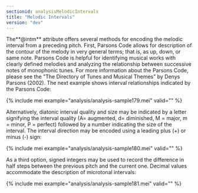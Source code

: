 ```yaml
---
sectionid: analysisMelodicIntervals
title: "Melodic Intervals"
version: "dev"
---
```


The**@intm** attribute offers several methods for encoding the melodic interval from a preceding pitch. First, Parsons Code allows for description of the contour of the melody in very general terms; that is, as up, down, or same note. Parsons Code is helpful for identifying musical works with clearly defined melodies and analyzing the relationship between successive notes of monophonic tunes. For more information about the Parsons Code, please see the "The Directory of Tunes and Musical Themes" by Denys Parsons (2002). The next example shows interval relationships indicated by the Parsons Code:

{% include mei example="analysis/analysis-sample179.mei" valid="" %}

Alternatively, diatonic interval quality and size may be indicated by a letter signifying the interval quality (A= augmented, d= diminished, M = major, m = minor, P = perfect) followed by a number indicating the size of the interval. The interval direction may be encoded using a leading plus (+) or minus (-) sign:

{% include mei example="analysis/analysis-sample180.mei" valid="" %}

As a third option, signed integers may be used to record the difference in half steps between the previous pitch and the current one. Decimal values accommodate the description of microtonal intervals:

{% include mei example="analysis/analysis-sample181.mei" valid="" %}
